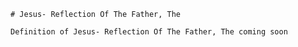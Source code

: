 
    # Jesus- Reflection Of The Father, The

    Definition of Jesus- Reflection Of The Father, The coming soon
    